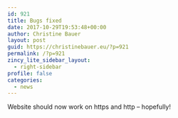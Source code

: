 ```yaml
---
id: 921
title: Bugs fixed
date: 2017-10-29T19:53:48+00:00
author: Christine Bauer
layout: post
guid: https://christinebauer.eu/?p=921
permalink: /?p=921
zincy_lite_sidebar_layout:
  - right-sidebar
profile: false
categories:
  - news
---
```

Website should now work on https and http &ndash; hopefully!